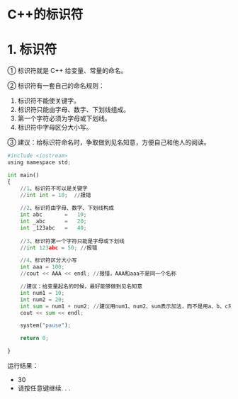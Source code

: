 # C++的标识符

# 1. 标识符

① 标识符就是 C++ 给变量、常量的命名。

② 标识符有一套自己的命名规则：

1. 标识符不能使关键字。
2. 标识符只能由字母、数字、下划线组成。
3. 第一个字符必须为字母或下划线。
4. 标识符中字母区分大小写。

③ 建议：给标识符命名时，争取做到见名知意，方便自己和他人的阅读。


```python
#include <iostream>
using namespace std;

int main()
{
    //1、标识符不可以是关键字
    //int int = 10;  //报错
    
    //2、标识符由字母、数字、下划线构成
    int abc       =   10;
    int _abc      =   20;
    int _123abc   =   40;
    
    //3、标识符第一个字符只能是字母或下划线
    //int 123abc = 50; //报错

    //4、标识符区分大小写
    int aaa = 100;
    //cout << AAA << endl; //报错，AAA和aaa不是同一个名称

    //建议：给变量起名的时候，最好能够做到见名知意
    int num1 = 10;
    int num2 = 20;
    int sum = num1 + num2; //建议用num1、num2、sum表示加法，而不是用a、b、c来表示
    cout << sum << endl;

    system("pause");

    return 0;

}
```

运行结果：  
 - 30
 - 请按任意键继续. . .
